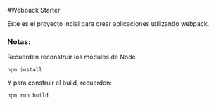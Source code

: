 #Webpack Starter

Este es el proyecto incial para crear aplicaciones utilizando webpack.

### Notas:
Recuerden reconstruir los módulos de Node
```
npm install
```

Y para construir el build, recuerden:
```
npm run build
```

